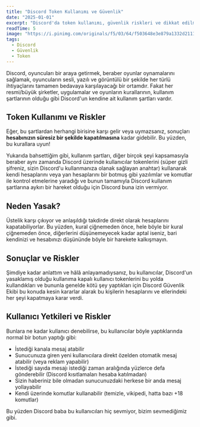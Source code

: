 ```yaml
---
title: "Discord Token Kullanımı ve Güvenlik"
date: "2025-01-01"
excerpt: "Discord'da token kullanımı, güvenlik riskleri ve dikkat edilmesi gerekenler hakkında detaylı bir rehber."
readTime: 5
image: "https://i.pinimg.com/originals/f5/03/64/f503648e3e879a1332d2111c88ce09c4.gif"
tags:
  - Discord
  - Güvenlik
  - Token
---
```


Discord, oyuncuları bir araya getirmek, beraber oyunlar oynamalarını sağlamak, oyuncuların sesli, yazılı ve görüntülü bir şekilde her türlü ihtiyaçlarını tamamen bedavaya karşılayacağı bir ortamdır. Fakat her resmi/büyük şirketler, uygulamalar ve oyunların kurallarının, kullanım şartlarının olduğu gibi Discord'un kendine ait kullanım şartları vardır.

## Token Kullanımı ve Riskler

Eğer, bu şartlardan herhangi birisine karşı gelir veya uymazsanız, sonuçları **hesabınızın süresiz bir şekilde kapatılmasına** kadar gidebilir. Bu yüzden, bu kurallara uyun!

Yukarıda bahsettiğim gibi, kullanım şartları, diğer birçok şeyi kapsamasıyla beraber aynı zamanda Discord üzerinde kullanıcılar tokenlerini (süper gizli şifreniz, sizin Discord'u kullanmanıza olanak sağlayan anahtar) kullanarak kendi hesaplarını veya yan hesaplarını bir botmuş gibi yazılımlar ve komutlar ile kontrol etmelerine yaradığı ve bunun tamamıyla Discord kullanım şartlarına aykırı bir hareket olduğu için Discord buna izin vermiyor.

## Neden Yasak?

Üstelik karşı çıkıyor ve anlaşıldığı takdirde direkt olarak hesaplarını kapatabiliyorlar. Bu yüzden, kural çiğnemeden önce, hele böyle bir kural çiğnemeden önce, diğerlerini düşünemeyecek kadar aptal iseniz, bari kendinizi ve hesabınızı düşününde böyle bir harekete kalkışmayın.

## Sonuçlar ve Riskler

Şimdiye kadar anlattım ve hâlâ anlayamadıysanız, bu kullanıcılar, Discord'un yasaklamış olduğu kullanıma kapalı kullanıcı tokenlerini bu yolda kullandıkları ve bununla genelde kötü şey yaptıkları için Discord Güvenlik Ekibi bu konuda kesin kararlar alarak bu kişilerin hesaplarını ve ellerindeki her şeyi kapatmaya karar verdi.

## Kullanıcı Yetkileri ve Riskler

Bunlara ne kadar kullanıcı denebilirse, bu kullanıcılar böyle yaptıklarında normal bir botun yaptığı gibi:

- İstediği kanala mesaj atabilir
- Sunucunuza giren yeni kullanıcılara direkt özelden otomatik mesaj atabilir (veya reklam yapabilir)
- İstediği sayıda mesajı istediği zaman aralığında yüzlerce defa gönderebilir (Discord kısıtlamaları hesaba katılmadan)
- Sizin haberiniz bile olmadan sunucunuzdaki herkese bir anda mesaj yollayabilir
- Kendi üzerinde komutlar kullanabilir (temizle, vikipedi, hatta bazı +18 komutlar)

Bu yüzden Discord baba bu kullanıcıları hiç sevmiyor, bizim sevmediğimiz gibi. 